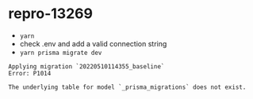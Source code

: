 # repro-13269

- `yarn`
- check .env and add a valid connection string
- `yarn prisma migrate dev`

```
Applying migration `20220510114355_baseline`
Error: P1014

The underlying table for model `_prisma_migrations` does not exist.
```
